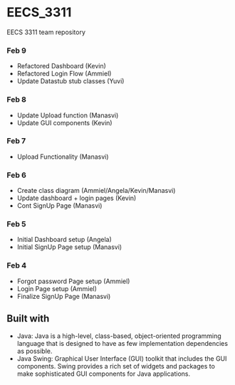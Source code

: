 # EECS_3311
EECS 3311 team repository

### Feb 9
- Refactored Dashboard (Kevin)
- Refactored Login Flow (Ammiel)
- Update Datastub stub classes (Yuvi)

### Feb 8
- Update Upload function (Manasvi)
- Update GUI components (Kevin)

### Feb 7
- Upload Functionality (Manasvi)

### Feb 6
- Create class diagram (Ammiel/Angela/Kevin/Manasvi)
- Update dashboard + login pages (Kevin)
- Cont SignUp Page (Manasvi)

### Feb 5
- Initial Dashboard setup (Angela)
- Initial SignUp Page setup (Manasvi)

### Feb 4
- Forgot password Page setup (Ammiel)
- Login Page setup (Ammiel)
- Finalize SignUp Page (Manasvi)

## Built with

- Java: Java is a high-level, class-based, object-oriented programming language that is designed to have as few implementation dependencies as possible.
- Java Swing: Graphical User Interface (GUI) toolkit that includes the GUI components. Swing provides a rich set of widgets and packages to make sophisticated GUI components for Java applications. 

